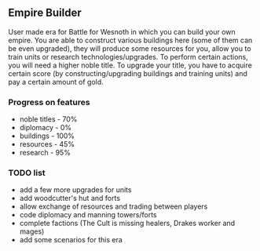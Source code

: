 ## Empire Builder
User made era for Battle for Wesnoth in which you can build your own empire. You are able to construct various buildings here (some of them can be even upgraded), they will produce some resources for you, allow you to train units or research  technologies/upgrades. To perform certain actions, you will need a higher noble title. To upgrade your title, you have to acquire certain score (by constructing/upgrading buildings and training units) and pay a certain amount of gold.

### Progress on features
* noble titles -  70%
* diplomacy    -   0%
* buildings    - 100%
* resources    -  45%
* research     -  95%

### TODO list
* add a few more upgrades for units
* add woodcutter's hut and forts
* allow exchange of resources and trading between players
* code diplomacy and manning towers/forts
* complete factions (The Cult is missing healers, Drakes worker and mages)
* add some scenarios for this era
